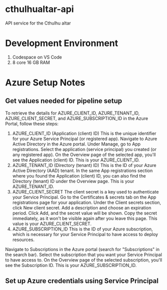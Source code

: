 # cthulhualtar-api
API service for the Cthulhu altar

# Development Environment
1. Codespace on VS Code
1. 8 core 16 GB RAM

# Azure Setup Notes 
## Get values needed for pipeline setup 
To retrieve the details for AZURE_CLIENT_ID, AZURE_TENANT_ID, AZURE_CLIENT_SECRET, and AZURE_SUBSCRIPTION_ID in the Azure Portal, follow these steps:

1. AZURE_CLIENT_ID (Application (client) ID)
This is the unique identifier for your Azure Service Principal (or registered app).
Navigate to Azure Active Directory in the Azure portal.
Under Manage, go to App registrations.
Select the application (service principal) you created (or any registered app).
On the Overview page of the selected app, you'll see the Application (client) ID. This is your AZURE_CLIENT_ID.
1. AZURE_TENANT_ID (Directory (tenant) ID)
This is the ID of your Azure Active Directory (AAD) tenant.
In the same App registrations section where you found the Application (client) ID, you can also find the Directory (tenant) ID under the Overview page. This is your AZURE_TENANT_ID.
1. AZURE_CLIENT_SECRET
The client secret is a key used to authenticate your Service Principal.
Go to the Certificates & secrets tab on the App registrations page for your application.
Under the Client secrets section, click New client secret.
Add a description and choose an expiration period.
Click Add, and the secret value will be shown. Copy the secret immediately, as it won't be visible again after you leave this page. This value is your AZURE_CLIENT_SECRET.
1. AZURE_SUBSCRIPTION_ID
This is the ID of your Azure subscription, which is necessary for your Service Principal to have access to deploy resources.

Navigate to Subscriptions in the Azure portal (search for "Subscriptions" in the search bar).
Select the subscription that you want your Service Principal to have access to.
On the Overview page of the selected subscription, you'll see the Subscription ID. This is your AZURE_SUBSCRIPTION_ID.

## Set up Azure credentials using Service Principal

